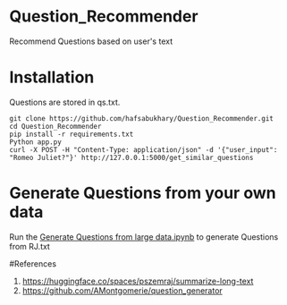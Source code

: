 # Question_Recommender
Recommend Questions based on user's text
# Installation
Questions are stored in qs.txt.
```
git clone https://github.com/hafsabukhary/Question_Recommender.git
cd Question_Recommender
pip install -r requirements.txt
Python app.py
curl -X POST -H "Content-Type: application/json" -d '{"user_input": "Romeo Juliet?"}' http://127.0.0.1:5000/get_similar_questions

```
# Generate Questions from your own data
Run the [Generate Questions from large data.ipynb](https://github.com/hafsabukhary/Question_Recommender/blob/main/Generate_Questions_from_a_large_text_file.ipynb) to generate Questions from RJ.txt

#References
1. https://huggingface.co/spaces/pszemraj/summarize-long-text
2. https://github.com/AMontgomerie/question_generator

